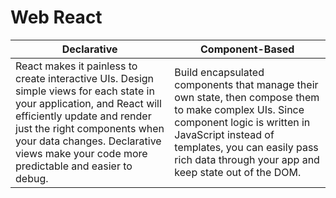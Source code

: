  # Web React
 
 <p align="center">
  
| Declarative  | Component-Based |
| ------------- | ------------- |
| React makes it painless to create interactive UIs. Design simple views for each state in your application, and React will efficiently update and render just the right components when your data changes. Declarative views make your code more predictable and easier to debug.  | Build encapsulated components that manage their own state, then compose them to make complex UIs. Since component logic is written in JavaScript instead of templates, you can easily pass rich data through your app and keep state out of the DOM. |
